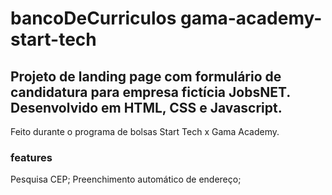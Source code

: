 # bancoDeCurriculos gama-academy-start-tech
## Projeto de landing page com formulário de candidatura para empresa fictícia JobsNET. Desenvolvido em HTML, CSS e Javascript.
Feito durante o programa de bolsas Start Tech x Gama Academy.

### features
Pesquisa CEP;
Preenchimento automático de endereço;



